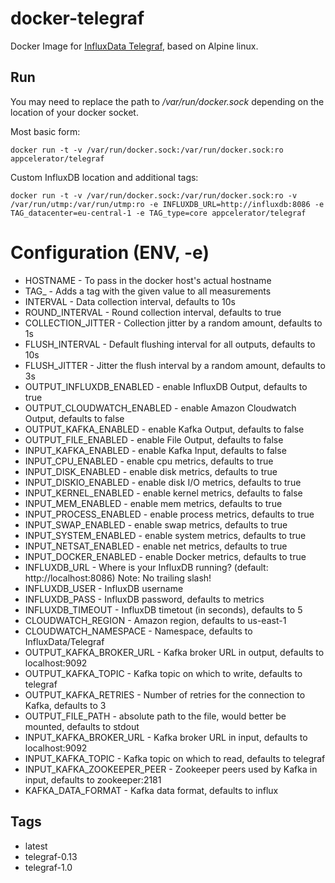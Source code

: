 # docker-telegraf

Docker Image for [InfluxData Telegraf](https://influxdata.com/time-series-platform/telegraf/), based on Alpine linux.

## Run

You may need to replace the path to */var/run/docker.sock* depending on the location of your docker socket.

Most basic form:
```
docker run -t -v /var/run/docker.sock:/var/run/docker.sock:ro appcelerator/telegraf
```

Custom InfluxDB location and additional tags:
```
docker run -t -v /var/run/docker.sock:/var/run/docker.sock:ro -v /var/run/utmp:/var/run/utmp:ro -e INFLUXDB_URL=http://influxdb:8086 -e TAG_datacenter=eu-central-1 -e TAG_type=core appcelerator/telegraf
```

# Configuration (ENV, -e)
- HOSTNAME - To pass in the docker host's actual hostname
- TAG_<name> - Adds a tag with the given value to all measurements
- INTERVAL - Data collection interval, defaults to 10s
- ROUND_INTERVAL - Round collection interval, defaults to true
- COLLECTION_JITTER - Collection jitter by a random amount, defaults to 1s
- FLUSH_INTERVAL - Default flushing interval for all outputs, defaults to 10s
- FLUSH_JITTER - Jitter the flush interval by a random amount, defaults to 3s
- OUTPUT_INFLUXDB_ENABLED - enable InfluxDB Output, defaults to true
- OUTPUT_CLOUDWATCH_ENABLED - enable Amazon Cloudwatch Output, defaults to false
- OUTPUT_KAFKA_ENABLED - enable Kafka Output, defaults to false
- OUTPUT_FILE_ENABLED - enable File Output, defaults to false
- INPUT_KAFKA_ENABLED - enable Kafka Input, defaults to false
- INPUT_CPU_ENABLED - enable cpu metrics, defaults to true
- INPUT_DISK_ENABLED - enable disk metrics, defaults to true
- INPUT_DISKIO_ENABLED - enable disk I/O metrics, defaults to true
- INPUT_KERNEL_ENABLED - enable kernel metrics, defaults to false
- INPUT_MEM_ENABLED - enable mem metrics, defaults to true
- INPUT_PROCESS_ENABLED - enable process metrics, defaults to true
- INPUT_SWAP_ENABLED - enable swap metrics, defaults to true
- INPUT_SYSTEM_ENABLED - enable system metrics, defaults to true
- INPUT_NETSAT_ENABLED - enable net metrics, defaults to true
- INPUT_DOCKER_ENABLED - enable Docker metrics, defaults to true
- INFLUXDB_URL - Where is your InfluxDB running? (default: http://localhost:8086) Note: No trailing slash!
- INFLUXDB_USER - InfluxDB username
- INFLUXDB_PASS - InfluxDB password, defaults to metrics
- INFLUXDB_TIMEOUT - InfluxDB timetout (in seconds), defaults to 5
- CLOUDWATCH_REGION - Amazon region, defaults to us-east-1
- CLOUDWATCH_NAMESPACE - Namespace, defaults to InfluxData/Telegraf
- OUTPUT_KAFKA_BROKER_URL - Kafka broker URL in output, defaults to localhost:9092
- OUTPUT_KAFKA_TOPIC - Kafka topic on which to write, defaults to telegraf
- OUTPUT_KAFKA_RETRIES - Number of retries for the connection to Kafka, defaults to 3
- OUTPUT_FILE_PATH - absolute path to the file, would better be mounted, defaults to stdout
- INPUT_KAFKA_BROKER_URL - Kafka broker URL in input, defaults to localhost:9092
- INPUT_KAFKA_TOPIC - Kafka topic on which to read, defaults to telegraf
- INPUT_KAFKA_ZOOKEEPER_PEER - Zookeeper peers used by Kafka in input, defaults to zookeeper:2181
- KAFKA_DATA_FORMAT - Kafka data format, defaults to influx

## Tags

- latest
- telegraf-0.13
- telegraf-1.0
